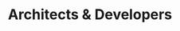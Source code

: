 ---
title: Architects & Developers
heroEnabled: true
heroImage: /images/architects-and-developers/hero.jpg
heroTitle: Competition for the New Administration Centre in Rawson
heroCredit: LABA + PIEZA
studioEnabled: true
studioTitle: The Studio.
studioText: Our team at Sharp Studio is composed of sworn perfectionists; Architects, 3D artists, and designers dedicated to the production of visual and technical solutions for architecture and real estate developments.
studioLinkText: To meet us click here.
studioSlider:
  - image: /images/architects-and-developers/studio-slider-1.jpg
    title: Munich Market
    credit: Whitekitchen
    type: image
  - image: /images/architects-and-developers/studio-slider-2.jpg
    title: Concurso ITBA
    credit: Matías Beccar Varela, Pablo Katz, Ignacio Beccar Varela
    type: image
  - image: /images/architects-and-developers/studio-slider-3.jpg
    title: Paris Rooftop
    credit: Whitekitchen
    type: image
servicesEnabled: true
servicesTitle: Services.
servicesText: We offer tailor made solutions to all of our clients with the objective of making unbuilt projects into a reality. We do so by creating state of the art high definition images for each project as well as immersive strategies to captivate investors and potential clients alike.
servicesLinkText: Click here for detailed information on each of our specific services.
servicesImage: /images/architects-and-developers/services.jpg
servicesImageCaption: Ixou Brusco
servicesImageCredit: Klotz, Minond, Hauser
servicesSlider:
  - image: /images/architects-and-developers/services-slider-1.mp4
    title: Palermo Green
    credit: ATV
    type: video
  - image: /images/architects-and-developers/services-slider-2.jpg
    title: Palermo Green
    credit: ATV
    type: panoram
immersiveServicesEnabled: true
immersiveServicesText: At Sharp Studio Visuals we have countless options for bringing architecture to life even when it's not yet built. To do so, we rely on our highly trained human resources and state-of-the-art technology. That is why we offer 3D virtual tours, 360 experiences, and even tools to visualize projects in Virtual Reality to take the adventure of architecture to the next level.
immersiveServicesLinkText: To experience our immersive services click here.
immersiveServicesImage: /images/architects-and-developers/services-360.jpg
immersiveServicesSlider:
  - image: /images/architects-and-developers/immersive-services-slider-1.jpg
    title: Ixou Mini
    credit: Monoblock
    type: image
  - image: /images/architects-and-developers/immersive-services-slider-2.jpg
    imageMobile: /images/architects-and-developers/immersive-services-mobile.jpg
    title: Ixou Mini
    credit: Monoblock
    type: two-column
    theme: dark
workflowEnabled: true
workflowText: Each project has a dedicated team of architects and designers who are in constant contact with the client and their every need. Our workflow is meticulously supervised by a team of managers with impeccable attention to detail and proactiveness whose function is to carry out the demands of each account in a timely manner.
workflowLinkText: Click here to learn more about our production process.
workflowImage: /images/architects-and-developers/workflow-image.jpg
workflowImageCaption: Rue 2
workflowImageCredit: IVB
workflowSlider:
  - image: /images/architects-and-developers/workflow-slider-1.jpg
    title: Cuba
    credit: MGSSSS
    type: image
  - image: /images/architects-and-developers/workflow-slider-2.jpg
    title: Munich Market
    credit: Whitekitchen
    type: image
  - image: /images/architects-and-developers/workflow-slider-3.jpg
    imageMobile: /images/architects-and-developers/workflow-mobile.jpg
    title: Concurso Edenor
    credit: Monoblock
    titleTwo: LIV Plaza
    creditTwo: ATV
    type: two-column
    theme: dark
portfolioEnabled: true
portfolioText: We have been creating projects for over 10 years and fulfilling all of our clients’ highest expectations.
portfolioLinkText: Check out our Portfolio ->
documentationEnabled: true
documentationSlider:
  - image: /images/architects-and-developers/documentation-slider-1.mp4
    type: video
  - image: /images/architects-and-developers/documentation-slider-2.jpg
    imageMobile: /images/architects-and-developers/documentation-slider-2-mobile.jpg
    imageFit: contain
    type: image
  - image: /images/architects-and-developers/documentation-slider-3.jpg
    imageMobile: /images/architects-and-developers/documentation-slider-3-mobile.jpg
    imageFit: contain
    type: image
documentationText: At SSV we have created a team that specializes in technical documentation of architectural projects, both for permitting, quotes for construction, and building project execution. Our aim is to help companies running a very tight schedule, Architects with their firms stretched too thin with limited resources, or developers who cannot find permitting to build companies to fulfill their expectations.
documentationLinkText: Find some examples here ->
documentationImage: /images/architects-and-developers/documentation.jpg
faqsEnabled: true
mapEnabled: true
officesEnabled: true
contactEnabled: true
---